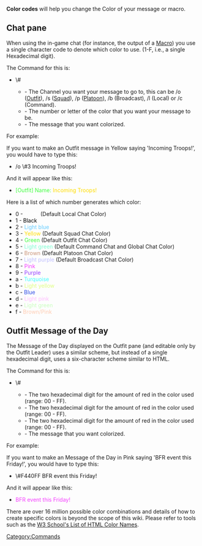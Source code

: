 **Color codes** will help you change the Color of your message or macro.

## Chat pane

When using the in-game chat (for instance, the output of a
[Macro](/Macro "wikilink")) you use a single character code to denote
which color to use. (1-F, i.e., a single Hexadecimal digit).

The Command for this is:

- <Channel> \\#<hexdigit> <message>
  - <Channel> - The Channel you want your message to go to, this can
    be /o ([Outfit](/Outfit "wikilink")), /s
    ([Squad](/Squad "wikilink")), /p ([Platoon](/Platoon "wikilink")),
    /b (Broadcast), /l (Local) or /c (Command).
  - <hexdigit> - The number or letter of the color that you want
    your message to be.
  - <message> - The message that you want colorized.

For example:

If you want to make an Outfit message in Yellow saying 'Incoming
Troops!', you would have to type this:

- /o \\#3 Incoming Troops!

And it will appear like this:

- <FONT Color=#40FE40>\[Outfit\] Name:</font>
  <FONT Color=#FFDC00>Incoming Troops!</font>

Here is a list of which number generates which color:

- 0 - <FONT Color=#FFFFFF>White</font> (Default Local Chat Color)
- 1 - <FONT Color=#000000>Black</font>
- 2 - <FONT Color=#66CCFF>Light blue</font>
- 3 - <FONT Color=#FFDC00>Yellow</font> (Default Squad Chat Color)
- 4 - <FONT Color=#40FE40>Green</font> (Default Outfit Chat Color)
- 5 - <FONT Color=#80FED3>Light green</font> (Default Command Chat and
  Global Chat Color)
- 6 - <FONT Color=#CB967A>Brown</font> (Default Platoon Chat Color)
- 7 - <FONT Color=#BFBFFE>Light purple</font> (Default Broadcast Chat
  Color)
- 8 - <FONT Color=#F440FF>Pink</font>
- 9 - <FONT Color=#9640FF>Purple</font>
- a - <FONT Color=#40FCFE>Turquoise</font>
- b - <FONT Color=#DEFE7F>Light yellow</font>
- c - <FONT Color=#2E4CE6>Blue</font>
- d - <FONT Color=#FFBFFF>Light pink</font>
- e - <FONT Color=#C9FEBE>Light green</font>
- f - <FONT Color=#FFCCB2>Brown/Pink</font>

## Outfit Message of the Day

The Message of the Day displayed on the Outfit pane (and editable only
by the Outfit Leader) uses a similar scheme, but instead of a single
hexadecimal digit, uses a six-character scheme similar to HTML.

The Command for this is:

- \\#<red><green><blue> <message>
  - <red> - The two hexadecimal digit for the amount of red in the
    color used (range: 00 - FF).
  - <green> - The two hexadecimal digit for the amount of red in the
    color used (range: 00 - FF).
  - <blue> - The two hexadecimal digit for the amount of red in the
    color used (range: 00 - FF).
  - <message> - The message that you want colorized.

For example:

If you want to make an Message of the Day in Pink saying 'BFR event this
Friday!', you would have to type this:

- \\#F440FF BFR event this Friday!

And it will appear like this:

- <FONT Color=#F440FF>BFR event this Friday!</font>

There are over 16 million possible color combinations and details of how
to create specific colors is beyond the scope of this wiki. Please refer
to tools such as the [W3 School's List of HTML Color
Names](http://www.w3schools.com/tags/ref_colornames.asp).

[Category:Commands](/Category:Commands "wikilink")
